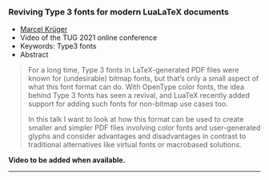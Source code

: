

### Reviving Type 3 fonts for modern LuaLaTeX documents

+ [Marcel Krüger]({{site.baseurl}}/about/team/#marcel-krueger)
+ Video of the TUG 2021 online conference
+ Keywords: Type3 fonts
+ Abstract
> For a long time, Type 3 fonts in LaTeX-generated PDF files were known for (undesirable) bitmap fonts, but that’s only a small aspect of what this font format can do. With OpenType color fonts, the idea behind Type 3 fonts has seen a revival, and LuaTeX recently added support for adding such fonts for non-bitmap use cases too.
>
> In this talk I want to look at how this format can be used to create smaller and simpler PDF files involving color fonts and user-generated glyphs and consider advantages and disadvantages in contrast to traditional alternatives like virtual fonts or macrobased solutions.

**Video to be added when available.**


***

